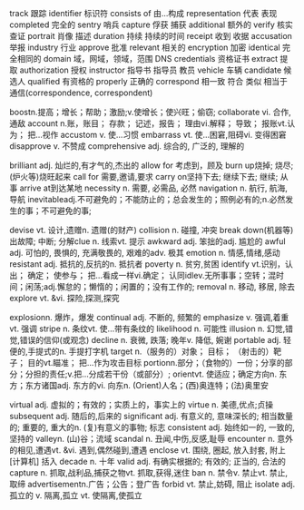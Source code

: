 track 跟踪
identifier 标识符
consists of 由...构成
representation 代表 表现
completed 完全的
sentry 哨兵
capture 俘获 捕获
additional 额外的
verify 核实 查证
portrait 肖像 描述
duration 持续 持续的时间
receipt 收到 收据
accusation 举报
industry 行业
approve 批准
relevant 相关的
encryption 加密
identical 完全相同的
domain 域，网域，领域，范围  DNS
credentials 资格证书
extract 提取
authorization 授权
instructor 指导书 指导员 教员
vehicle 车辆
candidate 候选人
qualified 有资格的
properly 正确的
correspond 相一致 符合 类似 相当于 通信(correspondence, correspondent)











boostn.提高；增长；帮助；激励;v.使增长；使兴旺；偷窃;
collaborate vi. 合作,通敌
account n.账，账目； 存款； 记述，报告； 理由vi.解释； 导致； 报账vt.认为； 把…视作
accustom v. 使...习惯
embarrass vt. 使...困窘,阻碍vi. 变得困窘
disapprove v. 不赞成
comprehensive adj. 综合的, 广泛的, 理解的

brilliant adj. 灿烂的,有才气的,杰出的
allow for 考虑到，顾及
burn up烧掉; 烧尽; (炉火等)烧旺起来
call for 需要,邀请,要求
carry on坚持下去; 继续下去; 继续; 从事
arrive at到达某地
necessity n. 需要, 必需品, 必然
navigation n. 航行, 航海, 导航
inevitableadj.不可避免的；不能防止的；总会发生的；照例必有的;n.必然发生的事；不可避免的事;

devise vt. 设计,遗赠n. 遗赠(的财产)
collision n. 碰撞, 冲突
break down(机器等)出故障; 中断; 分解clue n. 线索vt. 提示
awkward adj. 笨拙的adj. 尴尬的
awful adj. 可怕的, 畏惧的, 充满敬畏的, 艰难的adv. 极其
emotion n. 情感,情绪,感动
resistant adj. 抵抗的,反抗的n. 抵抗者
poverty n. 贫穷,贫困
identify vt.识别，认出； 确定； 使参与； 把…看成一样vi.确定； 认同idlev.无所事事；空转；混时间；闲荡;adj.懈怠的；懒惰的；闲置的；没有工作的;
removal n. 移动, 移居, 除去
explore vt. &vi. 探险,探测,探究

explosionn. 爆炸，爆发
continual adj. 不断的, 频繁的
emphasize v. 强调,着重vt. 强调
stripe n. 条纹vt. 使...带有条纹的
likelihood n. 可能性
illusion n. 幻觉,错觉,错误的信仰(或观念)
decline n. 衰微, 跌落; 晚年v. 降低, 婉谢
portable adj. 轻便的,手提式的n. 手提打字机
target n.（服务的）对象； 目标； （射击的）靶子； 目的vt.瞄准； 把…作为攻击目标
portionn.部分；（食物的）一份；分享的部分；分担的责任;v.把…分成若干份（或部分）;
orientvt. 使适应；确定方向n. 东方；东方诸国adj. 东方的vi. 向东n. (Orient)人名；(西)奥连特；(法)奥里安

virtual adj. 虚拟的；有效的；实质上的，事实上的
virtue n. 美德,优点;贞操
subsequent adj. 随后的,后来的
significant adj. 有意义的, 意味深长的; 相当数量的; 重要的, 重大的n. (复)有意义的事物; 标志
consistent adj. 始终如一的, 一致的, 坚持的
valleyn. (山)谷；流域
scandal n. 丑闻,中伤,反感,耻辱
encounter n. 意外的相见,遭遇vt. &vi. 遇到,偶然碰到,遭遇
enclose vt. 围绕, 圈起, 放入封套, 附上[计算机] 括入
decade n. 十年
valid adj. 有确实根据的; 有效的; 正当的, 合法的
capture n. 抓取,战利品,捕获之物vt. 抓取,获得,迷住
ban n. 禁令v. 禁止vt. 禁止,取缔
advertisementn.广告；公告；登广告
forbid vt. 禁止,妨碍, 阻止
isolate adj. 孤立的 v. 隔离,孤立 vt. 使隔离,使孤立
